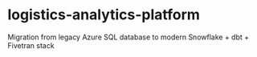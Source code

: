 # logistics-analytics-platform
Migration from legacy Azure SQL database to modern Snowflake + dbt + Fivetran stack
